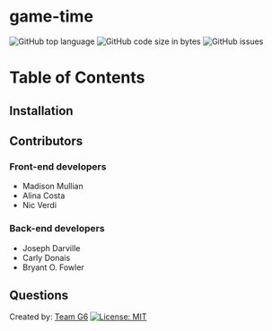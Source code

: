 # game-time
![GitHub top language](https://img.shields.io/github/languages/top/cdonais/game-time)
![GitHub code size in bytes](https://img.shields.io/github/languages/code-size/cdonais/game-time)
![GitHub issues](https://img.shields.io/github/issues/cdonais/game-time)
# Table of Contents
## Installation
## Contributors
### Front-end developers
- Madison Mullian
- Alina Costa
- Nic Verdi
### Back-end developers
- Joseph Darville
- Carly Donais
- Bryant O. Fowler
## Questions
Created by: [Team G6]()
[![License: MIT](https://img.shields.io/badge/License-MIT-yellow.svg)](https://opensource.org/licenses/MIT)

